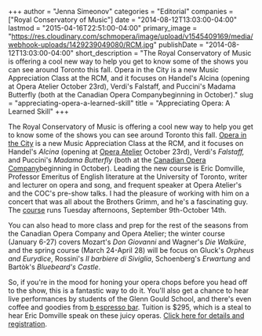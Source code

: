 +++
author = "Jenna Simeonov"
categories = "Editorial"
companies = ["Royal Conservatory of Music"]
date = "2014-08-12T13:03:00-04:00"
lastmod = "2015-04-16T22:51:00-04:00"
primary_image = "https://res.cloudinary.com/schmopera/image/upload/v1545409169/media/webhook-uploads/1429239049080/RCM.jpg"
publishDate = "2014-08-12T13:03:00-04:00"
short_description = "The Royal Conservatory of Music is offering a cool new way to help you get to know some of the shows you can see around Toronto this fall. Opera in the City is a new Music Appreciation Class at the RCM, and it focuses on Handel&#039;s Alcina (opening at Opera Atelier October 23rd), Verdi&#039;s Falstaff, and Puccini&#039;s Madama Butterfly (both at the Canadian Opera Companybeginning in October)."
slug = "appreciating-opera-a-learned-skill"
title = "Appreciating Opera: A Learned Skill"
+++

The Royal Conservatory of Music is offering a cool new way to help you get to know some of the shows you can see around Toronto this fall. [Opera in the City](http://files.rc.mu/RoyalConservatorySchool/2014/Jul30/NEWMusicAppreciationClasses_3.html) is a new Music Appreciation Class at the RCM, and it focuses on Handel's _Alcina_ (opening at [Opera Atelier](http://www.operaatelier.com/season/14-15-season/) October 23rd), Verdi's _Falstaff,_ and Puccini's _Madama Butterfly_ (both at the [Canadian Opera Company](http://www.coc.ca/PerformancesAndTickets/1415Season.aspx)beginning in October). Leading the new course is Eric Domville, Professor Emeritus of English literature at the University of Toronto, writer and lecturer on opera and song, and frequent speaker at Opera Atelier's and the COC's pre-show talks. I had the pleasure of working with him on a concert that was all about the Brothers Grimm, and he's a fascinating guy. The [course](http://files.rc.mu/RoyalConservatorySchool/2014/Jul30/NEWMusicAppreciationClasses_3.html) runs Tuesday afternoons, September 9th-October 14th.

You can also head to more class and prep for the rest of the seasons from the Canadian Opera Company and Opera Atelier; the winter course (January 6-27) covers Mozart's _Don Giovanni_ and Wagner's _Die Walküre_, and the spring course (March 24-April 28) will be focus on Gluck's _Orpheus and Eurydice_, Rossini's _Il barbiere di Siviglia_, Schoenberg's _Erwartung_ and Bartòk's _Bluebeard's Castle_.

So, if you're in the mood for honing your opera chops before you head off to the show, this is a fantastic way to do it. You'll also get a chance to hear live performances by students of the Glenn Gould School, and there's even coffee and goodies from [b espresso bar](http://bespressobar.ca/). Tuition is $295, which is a steal to hear Eric Domville speak on these juicy operas. [Click here for details and registration](http://files.rc.mu/RoyalConservatorySchool/2014/Jul30/NEWMusicAppreciationClasses_3.html).
